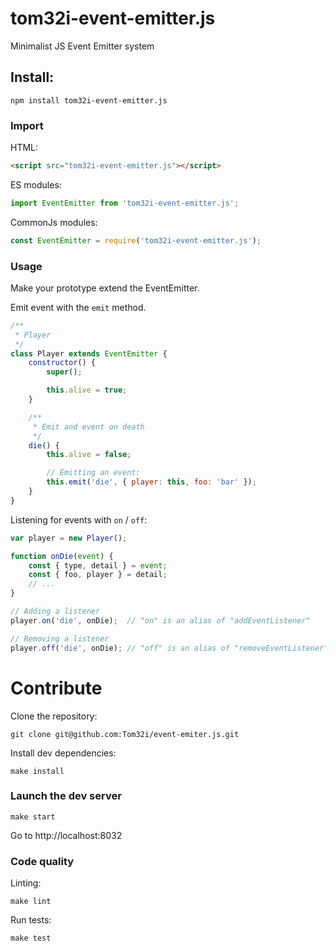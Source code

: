 tom32i-event-emitter.js
=======================

Minimalist JS Event Emitter system

## Install:

    npm install tom32i-event-emitter.js

### Import

HTML:

```html
<script src="tom32i-event-emitter.js"></script>
```

ES modules:

```javascript
import EventEmitter from 'tom32i-event-emitter.js';
```

CommonJs modules:

```javascript
const EventEmitter = require('tom32i-event-emitter.js');
```

### Usage

Make your prototype extend the EventEmitter.

Emit event with the `emit` method.

``` javascript
/**
 * Player
 */
class Player extends EventEmitter {
    constructor() {
        super();

        this.alive = true;
    }

    /**
     * Emit and event on death
     */
    die() {
        this.alive = false;

        // Emitting an event:
        this.emit('die', { player: this, foo: 'bar' });
    }
}
```

Listening for events with `on` / `off`:

```javascript
var player = new Player();

function onDie(event) {
    const { type, detail } = event;
    const { foo, player } = detail;
    // ...
}

// Adding a listener
player.on('die', onDie);  // "on" is an alias of "addEventListener"

// Removing a listener
player.off('die', onDie); // "off" is an alias of "removeEventListener"
```

# Contribute

Clone the repository:

    git clone git@github.com:Tom32i/event-emiter.js.git

Install dev dependencies:

    make install

### Launch the dev server

    make start

Go to http://localhost:8032

### Code quality

Linting:

    make lint

Run tests:

    make test
